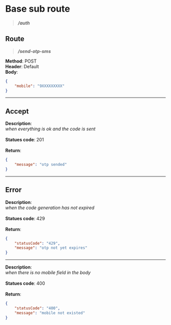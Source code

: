 # Base sub route

> ***/auth***

## Route

> ***/send-otp-sms***

**Method**: POST\
**Header**: Default\
**Body**:

```json
{
    "mobile": "9XXXXXXXXX"
}
```

***

## Accept

**Description**:\
*when everything is ok and the code is sent*\
\
**Statues code**: 201\
\
**Return**:

```json
{
    "message": "otp sended"
}
```

***

## Error

**Description**:\
*when the code generation has not expired*\
\
**Statues code**: 429\
\
**Return**:

```json
{ 
    "statusCode": "429",
    "message": "otp not yet expires"
}
```

***

**Description**:\
*when there is no mobile field in the body*\
\
**Statues code**: 400\
\
**Return**:

```json
{ 
    "statusCode": "400",
    "message": "mobile not existed"
}
```
